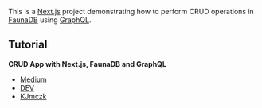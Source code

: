This is a [Next.js](https://nextjs.org/) project demonstrating how to perform CRUD operations in [FaunaDB](https://fauna.com/) using [GraphQL](https://docs.fauna.com/fauna/current/api/graphql/).

## Tutorial

**CRUD App with Next.js, FaunaDB and GraphQL**

- [Medium](https://medium.com/@kjmczk)
- [DEV](https://dev.to/kjmczk)
- [KJmczk](https://kjmczk.dev/blog/)
